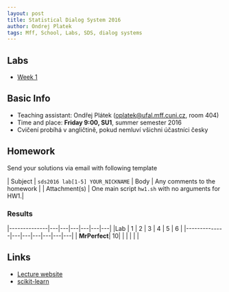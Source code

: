 ```yaml
---
layout: post
title: Statistical Dialog System 2016
author: Ondrej Platek
tags: Mff, School, Labs, SDS, dialog systems 
---
```


Labs
----
- [Week 1](/2016/02/29/sds-week-1/)

Basic Info
----------
- Teaching assistant: Ondřej Plátek (oplatek@ufal.mff.cuni.cz, room 404)
- Time and place: **Friday 9:00, SU1**, summer semester 2016
- Cvičení probíhá v angličtině, pokud nemluví všichni účastníci česky

Homework
--------
Send your solutions via email with following template

| Subject | `sds2016 lab[1-5] YOUR_NICKNAME`
| Body    | Any comments to the homework |
| Attachment(s) | One main script `hw1.sh` with no arguments for HW1.|

### Results

|--------------|---|---|---|---|---|---|
|Lab           | 1 | 2 | 3 | 4 | 5 | 6 | 
|--------------|---|---|---|---|---|---|
| **MrPerfect**| 10|   |   |   |   |   |


Links
-----
- [Lecture website][lecture]
- [scikit-learn]


[lecture]: https://sites.google.com/site/filipjurcicek/teaching/statistical-dialogue-systems
[scikit-learn]: http://scikit-learn.org/stable/

